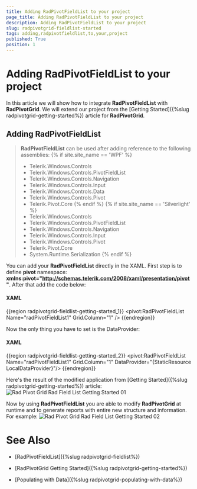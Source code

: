 ```yaml
---
title: Adding RadPivotFieldList to your project
page_title: Adding RadPivotFieldList to your project
description: Adding RadPivotFieldList to your project
slug: radpivotgrid-fieldlist-started
tags: adding,radpivotfieldlist,to,your,project
published: True
position: 1
---
```


# Adding RadPivotFieldList to your project

In this article we will show how to integrate __RadPivotFieldList__ with __RadPivotGrid__. We will extend our project from the [Getting Started]({%slug radpivotgrid-getting-started%}) article for __RadPivotGrid__.

## Adding RadPivotFieldList

>__RadPivotFieldList__ can be used after adding reference to the following assemblies:
{% if site.site_name == 'WPF' %}
>	* Telerik.Windows.Controls
>	* Telerik.Windows.Controls.PivotFieldList
>	* Telerik.Windows.Controls.Navigation
>	* Telerik.Windows.Controls.Input
>	* Telerik.Windows.Controls.Data
>	* Telerik.Windows.Controls.Pivot
>	* Telerik.Pivot.Core
{% endif %}
{% if site.site_name == 'Silverlight' %}
>	* Telerik.Windows.Controls
>	* Telerik.Windows.Controls.PivotFieldList
>	* Telerik.Windows.Controls.Navigation
>	* Telerik.Windows.Controls.Input
>	* Telerik.Windows.Controls.Pivot
>	* Telerik.Pivot.Core
>	* System.Runtime.Serialization
{% endif %}

You can add your __RadPivotFieldList__ directly in the XAML. First step is to define __pivot__ namespace: __xmlns:pivot="http://schemas.telerik.com/2008/xaml/presentation/pivot"__. After that add the code below:        	

#### __XAML__

{{region radpivotgrid-fieldlist-getting-started_1}}
	<pivot:RadPivotFieldList Name="radPivotFieldList1" Grid.Column="1" />
{{endregion}}

Now the only thing you have to set is the DataProvider:        	

#### __XAML__

{{region radpivotgrid-fieldlist-getting-started_2}}
	<pivot:RadPivotFieldList Name="radPivotFieldList1" Grid.Column="1"  DataProvider="{StaticResource LocalDataProvider}"/>
{{endregion}}

Here's the result of the modified application from [Getting Started]({%slug radpivotgrid-getting-started%}) article:
![Rad Pivot Grid Rad Field List Getting Started 01](images/RadPivotGrid_RadFieldList_GettingStarted_01.png)

Now by using __RadPivotFieldList__ you are able to modify __RadPivotGrid__ at runtime and to generate reports with entire new structure and information. For example:
![Rad Pivot Grid Rad Field List Getting Started 02](images/RadPivotGrid_RadFieldList_GettingStarted_02.png)

# See Also

 * [RadPivotFieldList]({%slug radpivotgrid-fieldlist%})

 * [RadPivotGrid Getting Started]({%slug radpivotgrid-getting-started%})

 * [Populating with Data]({%slug radpivotgrid-populating-with-data%})
